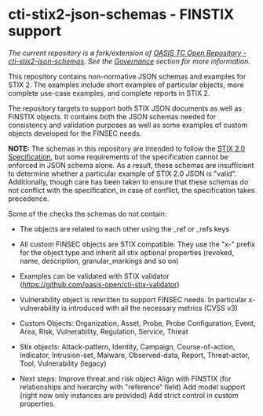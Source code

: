 # cti-stix2-json-schemas - FINSTIX support

*The current repository is a fork/extension of [OASIS TC Open Repository - cti-stix2-json-schemas](https://github.com/oasis-open/cti-stix2-json-schemas). See the [Governance](#governance) section for more information.*

This repository contains non-normative JSON schemas and examples for STIX 2. 
The examples include short examples of particular objects, more complete use-case examples, and complete reports in STIX 2.

The repository targets to support both STIX JSON documents as well as FINSTIX objects.
It contains both the JSON schemas needed for consistency and validation purposes as well as some examples of custom objects developed for the FINSEC needs.

**NOTE:** The schemas in this repository are intended to follow the [STIX 2.0 Specification](https://www.oasis-open.org/standards#stix2.0), but some requirements of the specification cannot be enforced in JSON schema alone. As a result, these schemas are insufficient to determine whether a particular example of STIX 2.0 JSON is "valid". Additionally, though care has been taken to ensure that these schemas do not conflict with the specification, in case of conflict, the specification takes precedence.

Some of the checks the schemas do not contain:

- The objects are related to each other using the _ref or _refs keys
- All custom FINSEC objects are STIX compatible. They use the "x-" prefix for the object type and inherit all stix optional properties (revoked, name, description, granular_markings and so on)
- Examples can be validated with STIX validator (https://github.com/oasis-open/cti-stix-validator)
- Vulnerability object is rewritten to support FINSEC needs. In particular x-vulnerability is introduced with all the necessary metrics (CVSS v3)
- Custom Objects: Organization, Asset, Probe, Probe Configuration, Event, Area, Risk, Vulnerability, Regulation, Service, Threat
- Stix objects: Attack-pattern, Identity, Campaign, Course-of-action, Indicator, Intrusion-set, Malware, Observed-data, Report, Threat-actor, Tool, Vulnerability (legacy)


- Next steps:
Improve threat and risk object
Align with FINSTIX (for relationships and hierarchy with "reference" field)
Add model support (right now only instances are provided)
Add strict control in custom properties

